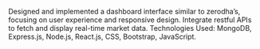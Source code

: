 Designed and implemented a dashboard interface similar to zerodha’s, focusing on user experience and responsive design.
Integrate restful APIs to fetch and display real-time market data.
Technologies Used: MongoDB, Express.js, Node.js, React.js, CSS, Bootstrap, JavaScript.
